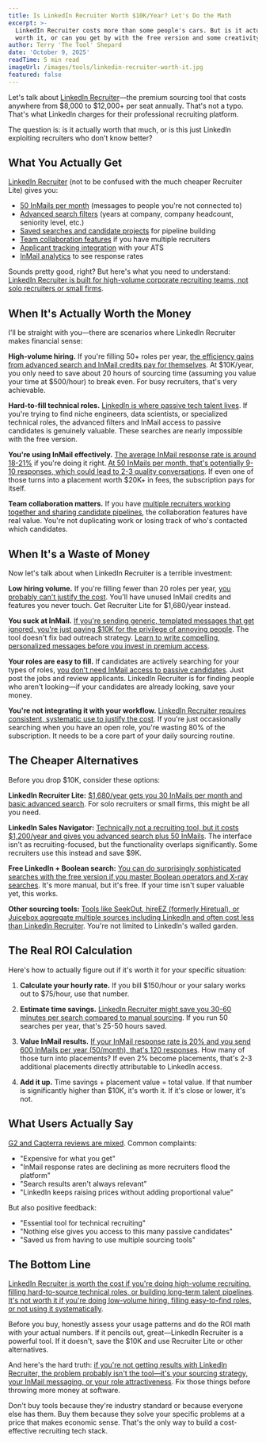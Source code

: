 ```yaml
---
title: Is LinkedIn Recruiter Worth $10K/Year? Let's Do the Math
excerpt: >-
  LinkedIn Recruiter costs more than some people's cars. But is it actually
  worth it, or can you get by with the free version and some creativity?
author: Terry 'The Tool' Shepard
date: 'October 9, 2025'
readTime: 5 min read
imageUrl: /images/tools/linkedin-recruiter-worth-it.jpg
featured: false
---
```


Let's talk about [LinkedIn Recruiter](https://business.linkedin.com/talent-solutions/recruiter)—the premium sourcing tool that costs anywhere from $8,000 to $12,000+ per seat annually. That's not a typo. That's what LinkedIn charges for their professional recruiting platform.

The question is: is it actually worth that much, or is this just LinkedIn exploiting recruiters who don't know better?

## What You Actually Get

[LinkedIn Recruiter](https://business.linkedin.com/talent-solutions/recruiter) (not to be confused with the much cheaper Recruiter Lite) gives you:

- [50 InMails per month](https://www.linkedin.com/help/recruiter/answer/a415075) (messages to people you're not connected to)
- [Advanced search filters](https://www.linkedin.com/help/recruiter/answer/a414750) (years at company, company headcount, seniority level, etc.)
- [Saved searches and candidate projects](https://www.linkedin.com/help/recruiter/answer/a414748) for pipeline building
- [Team collaboration features](https://www.linkedin.com/help/recruiter/answer/a415066) if you have multiple recruiters
- [Applicant tracking integration](https://www.linkedin.com/help/recruiter/answer/a541622) with your ATS
- [InMail analytics](https://www.linkedin.com/help/recruiter/answer/a415085) to see response rates

Sounds pretty good, right? But here's what you need to understand: [LinkedIn Recruiter is built for high-volume corporate recruiting teams, not solo recruiters or small firms](https://www.linkedin.com/business/talent-solutions/recruiter/comparison).

## When It's Actually Worth the Money

I'll be straight with you—there are scenarios where LinkedIn Recruiter makes financial sense:

**High-volume hiring.** If you're filling 50+ roles per year, [the efficiency gains from advanced search and InMail credits pay for themselves](https://business.linkedin.com/talent-solutions/resources/talent-acquisition/roi-of-linkedin-recruiter). At $10K/year, you only need to save about 20 hours of sourcing time (assuming you value your time at $500/hour) to break even. For busy recruiters, that's very achievable.

**Hard-to-fill technical roles.** [LinkedIn is where passive tech talent lives](https://business.linkedin.com/talent-solutions/resources/recruiting-passive-candidates). If you're trying to find niche engineers, data scientists, or specialized technical roles, the advanced filters and InMail access to passive candidates is genuinely valuable. These searches are nearly impossible with the free version.

**You're using InMail effectively.** [The average InMail response rate is around 18-21%](https://business.linkedin.com/talent-solutions/blog/linkedin-inmails/2023/how-to-improve-inmail-response-rates) if you're doing it right. [At 50 InMails per month, that's potentially 9-10 responses, which could lead to 2-3 quality conversations](https://www.linkedin.com/help/recruiter/answer/a415093). If even one of those turns into a placement worth $20K+ in fees, the subscription pays for itself.

**Team collaboration matters.** If you have [multiple recruiters working together and sharing candidate pipelines](https://www.linkedin.com/help/recruiter/answer/a415066), the collaboration features have real value. You're not duplicating work or losing track of who's contacted which candidates.

## When It's a Waste of Money

Now let's talk about when LinkedIn Recruiter is a terrible investment:

**Low hiring volume.** If you're filling fewer than 20 roles per year, [you probably can't justify the cost](https://www.linkedin.com/business/talent-solutions/recruiter/comparison). You'll have unused InMail credits and features you never touch. Get Recruiter Lite for $1,680/year instead.

**You suck at InMail.** [If you're sending generic, templated messages that get ignored, you're just paying $10K for the privilege of annoying people](https://business.linkedin.com/talent-solutions/blog/linkedin-inmails/2023/how-to-improve-inmail-response-rates). The tool doesn't fix bad outreach strategy. [Learn to write compelling, personalized messages before you invest in premium access](https://www.linkedin.com/business/talent/blog/talent-engagement/how-to-write-great-inmail).

**Your roles are easy to fill.** If candidates are actively searching for your types of roles, [you don't need InMail access to passive candidates](https://business.linkedin.com/talent-solutions/resources/recruiting-passive-candidates). Just post the jobs and review applicants. LinkedIn Recruiter is for finding people who aren't looking—if your candidates are already looking, save your money.

**You're not integrating it with your workflow.** [LinkedIn Recruiter requires consistent, systematic use to justify the cost](https://business.linkedin.com/talent-solutions/recruiter). If you're just occasionally searching when you have an open role, you're wasting 80% of the subscription. It needs to be a core part of your daily sourcing routine.

## The Cheaper Alternatives

Before you drop $10K, consider these options:

**LinkedIn Recruiter Lite:** [$1,680/year gets you 30 InMails per month and basic advanced search](https://www.linkedin.com/business/talent-solutions/recruiter/comparison). For solo recruiters or small firms, this might be all you need.

**LinkedIn Sales Navigator:** [Technically not a recruiting tool, but it costs $1,200/year and gives you advanced search plus 50 InMails](https://business.linkedin.com/sales-solutions/sales-navigator). The interface isn't as recruiting-focused, but the functionality overlaps significantly. Some recruiters use this instead and save $9K.

**Free LinkedIn + Boolean search:** [You can do surprisingly sophisticated searches with the free version if you master Boolean operators and X-ray searches](https://www.linkedin.com/business/talent/blog/talent-acquisition/boolean-search-techniques). It's more manual, but it's free. If your time isn't super valuable yet, this works.

**Other sourcing tools:** [Tools like SeekOut, hireEZ (formerly Hiretual), or Juicebox aggregate multiple sources including LinkedIn and often cost less than LinkedIn Recruiter](https://juicebox.ai/). You're not limited to LinkedIn's walled garden.

## The Real ROI Calculation

Here's how to actually figure out if it's worth it for your specific situation:

1. **Calculate your hourly rate.** If you bill $150/hour or your salary works out to $75/hour, use that number.

2. **Estimate time savings.** [LinkedIn Recruiter might save you 30-60 minutes per search compared to manual sourcing](https://business.linkedin.com/talent-solutions/resources/talent-acquisition/roi-of-linkedin-recruiter). If you run 50 searches per year, that's 25-50 hours saved.

3. **Value InMail results.** [If your InMail response rate is 20% and you send 600 InMails per year (50/month), that's 120 responses](https://www.linkedin.com/help/recruiter/answer/a415093). How many of those turn into placements? If even 2% become placements, that's 2-3 additional placements directly attributable to LinkedIn access.

4. **Add it up.** Time savings + placement value = total value. If that number is significantly higher than $10K, it's worth it. If it's close or lower, it's not.

## What Users Actually Say

[G2 and Capterra reviews are mixed](https://www.g2.com/products/linkedin-recruiter/reviews). Common complaints:

- "Expensive for what you get"
- "InMail response rates are declining as more recruiters flood the platform"
- "Search results aren't always relevant"
- "LinkedIn keeps raising prices without adding proportional value"

But also positive feedback:

- "Essential tool for technical recruiting"
- "Nothing else gives you access to this many passive candidates"
- "Saved us from having to use multiple sourcing tools"

## The Bottom Line

[LinkedIn Recruiter is worth the cost if you're doing high-volume recruiting, filling hard-to-source technical roles, or building long-term talent pipelines](https://business.linkedin.com/talent-solutions/recruiter). [It's not worth it if you're doing low-volume hiring, filling easy-to-find roles, or not using it systematically](https://www.linkedin.com/business/talent-solutions/recruiter/comparison).

Before you buy, honestly assess your usage patterns and do the ROI math with your actual numbers. If it pencils out, great—LinkedIn Recruiter is a powerful tool. If it doesn't, save the $10K and use Recruiter Lite or other alternatives.

And here's the hard truth: [if you're not getting results with LinkedIn Recruiter, the problem probably isn't the tool—it's your sourcing strategy, your InMail messaging, or your role attractiveness](https://www.linkedin.com/business/talent/blog/talent-acquisition). Fix those things before throwing more money at software.

Don't buy tools because they're industry standard or because everyone else has them. Buy them because they solve your specific problems at a price that makes economic sense. That's the only way to build a cost-effective recruiting tech stack.
